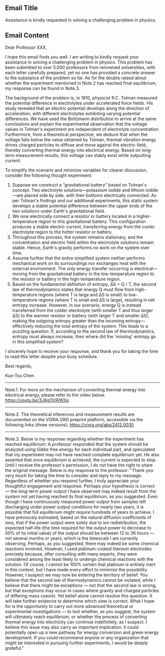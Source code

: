 ## Email Title

Assistance is kindly requested in solving a challenging problem in physics.

## Email Content

Dear Professor XXX,

I hope this email finds you well. I am writing to kindly request your assistance in solving a challenging problem in physics. This problem has been submitted to over 5,000 professors from renowned universities, with each letter carefully prepared, yet no one has provided a concrete answer to the substance of the problem so far. As for the doubts raised about whether the experiment mentioned in Note.2 has reached final equilibrium, my response can be found in Note.3.

The background of the problem is, in 1910, physicist R.C. Tolman measured the potential difference in electrolytes under accelerated force fields. His study revealed that an electric potential develops along the direction of acceleration, with different electrolytes exhibiting varying potential differences. We have used the Boltzmann distribution to arrive at the same conclusions and explain the experimental observation that the voltage values in Tolman's experiment are independent of electrolyte concentration. Furthermore, from a theoretical perspective, we deduce that when the voltage falls below the value obtained by Tolman, thermal vibration energy drives charged particles to diffuse and move against the electric field, thereby converting thermal energy into electrical energy. Based on long-term measurement results, this voltage can stably exist while outputting current.

To simplify the scenario and minimize variables for clearer discussion, consider the following thought experiment:
1. Suppose we construct a “gravitational battery” based on Tolman's concept. Two electrolyte solutions—potassium iodide and lithium iodide—are placed side by side, with their bottoms electrically connected. As per Tolman's findings and our additional experiments, this static system develops a stable potential difference between the upper ends of the two solutions under Earth's gravitational field.
2. We now electrically connect a resistor or battery located in a higher-temperature region to this gravitational battery. This configuration produces a stable electric current, transferring energy from the cooler electrolyte region to the hotter resistor or battery.
3. Throughout this process, the system remains stationary, and the concentration and electric field within the electrolyte solutions remain stable. Hence, Earth's gravity performs no work on the system over time.
4. Assume further that the entire simplified system neither performs mechanical work on its surroundings nor exchanges heat with the external environment. The only energy transfer occurring is electrical—moving from the gravitational battery in the low-temperature region to the resistor or battery in the high-temperature region.
5. Based on the fundamental definition of entropy, ΔS = Q / T, the second law of thermodynamics states that energy Q must flow from high-temperature regions (where T is large and ΔS is small) to low-temperature regions (where T is small and ΔS is large), resulting in net entropy increase. However, in our scenario, energy Q is instead transferred from the colder electrolyte (with smaller T and thus larger ΔS) to the warmer resistor or battery (with larger T and smaller ΔS), making the outgoing entropy greater than the incoming entropy—effectively reducing the total entropy of the system.
This leads to a puzzling question: If, according to the second law of thermodynamics, entropy must always increase, then where did the 'missing' entropy go in this simplified system?

I sincerely hope to receive your response, and thank you for taking the time to read this letter despite your busy schedule.

Best regards,

Kuo-Tso Chen

---

Note.1. For more on the mechanism of converting thermal energy into electrical energy, please refer to the video below.
https://youtu.be/3J8gOVRiWXo

---

Note.2. The theoretical inferences and measurement results are documented on the VIXRA.ORG preprint platform, accessible via the following links (three versions): 
https://vixra.org/abs/2412.0035

---

Note.3. Below is my response regarding whether the experiment has reached equilibrium:
A professor responded that the system should be analyzed using Gibbs free energy for each individual part, and speculated that my experiment may not have reached complete equilibrium yet. He also asserted that once equilibrium is achieved, the current is expected to stop.
Until I receive the professor's permission, I do not have the right to share the original message. Below is my response to the professor:
"Thank you very much for taking the time to consider and reply to my message. Regardless of whether you respond further, I truly appreciate your thoughtful engagement and response.
Perhaps your hypothesis is correct — the long-term power output I have observed may indeed result from the system not yet having reached its final equilibrium, as you suggested. Even though I have continuously measured power output from samples left discharging under power output conditions for nearly two years, it is possible that full equilibrium might require hundreds of years to achieve.
I have previously estimated, based on the natural diffusion coefficients of ions, that if the power output were solely due to ion redistribution, the expected half-life (the time required for the output power to decrease to 50% of its initial value) of the output should be between 12 to 36 hours — not several months or years, which is the timescale I am currently observing.
Perhaps, as you suggested, there may indeed be some chemical reactions involved. However, I used platinum-coated titanium electrodes precisely because, after consulting with many experts, they were considered among the least likely to undergo chemical reactions with the solution. Of course, I cannot be 100% certain that platinum is entirely inert in this context, but I have made every effort to minimize the possibility.
However, I suspect we may now be entering the territory of belief. You believe that the second law of thermodynamics cannot be violated, while I believe that there might be exceptions — not that the second law is wrong, but that exceptions may occur in cases where gravity and charged particles of differing mass coexist. Yet belief alone cannot resolve this question. It will take further evidence to determine which view is correct.
What I hope for is the opportunity to carry out more advanced theoretical or experimental investigations — to test whether, as you suggest, the system will ultimately reach equilibrium, or whether the process of converting thermal energy into electricity can continue indefinitely, as I suspect.
I believe this issue may also carry an important implication: it could potentially open up a new pathway for energy conversion and green energy development.
If you could recommend anyone or any organization that might be interested in pursuing further experiments, I would be deeply grateful."
